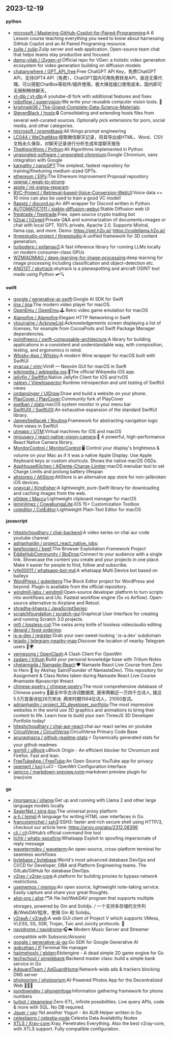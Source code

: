 ## 2023-12-19

#### python
* [microsoft / Mastering-GitHub-Copilot-for-Paired-Programming](https://github.com/microsoft/Mastering-GitHub-Copilot-for-Paired-Programming):A 6 Lesson course teaching everything you need to know about harnessing GitHub Copilot and an AI Paired Programing resource.
* [zulip / zulip](https://github.com/zulip/zulip):Zulip server and web application. Open-source team chat that helps teams stay productive and focused.
* [damo-vilab / i2vgen-xl](https://github.com/damo-vilab/i2vgen-xl):Official repo for VGen: a holistic video generation ecosystem for video generation building on diffusion models
* [chatanywhere / GPT_API_free](https://github.com/chatanywhere/GPT_API_free):Free ChatGPT API Key，免费ChatGPT API，支持GPT4 API（免费），ChatGPT国内可用免费转发API，直连无需代理。可以搭配ChatBox等软件/插件使用，极大降低接口使用成本。国内即可无限制畅快聊天。
* [yt-dlp / yt-dlp](https://github.com/yt-dlp/yt-dlp):A youtube-dl fork with additional features and fixes
* [roboflow / supervision](https://github.com/roboflow/supervision):We write your reusable computer vision tools. 💜
* [krishnaik06 / The-Grand-Complete-Data-Science-Materials](https://github.com/krishnaik06/The-Grand-Complete-Data-Science-Materials):
* [StevenBlack / hosts](https://github.com/StevenBlack/hosts):🔒 Consolidating and extending hosts files from several well-curated sources. Optionally pick extensions for porn, social media, and other categories.
* [microsoft / promptbase](https://github.com/microsoft/promptbase):All things prompt engineering
* [LC044 / WeChatMsg](https://github.com/LC044/WeChatMsg):提取微信聊天记录，将其导出成HTML、Word、CSV文档永久保存，对聊天记录进行分析生成年度聊天报告
* [TheAlgorithms / Python](https://github.com/TheAlgorithms/Python):All Algorithms implemented in Python
* [ungoogled-software / ungoogled-chromium](https://github.com/ungoogled-software/ungoogled-chromium):Google Chromium, sans integration with Google
* [karpathy / nanoGPT](https://github.com/karpathy/nanoGPT):The simplest, fastest repository for training/finetuning medium-sized GPTs.
* [ethereum / EIPs](https://github.com/ethereum/EIPs):The Ethereum Improvement Proposal repository
* [openai / weak-to-strong](https://github.com/openai/weak-to-strong):
* [apple / ml-sigma-reparam](https://github.com/apple/ml-sigma-reparam):
* [RVC-Project / Retrieval-based-Voice-Conversion-WebUI](https://github.com/RVC-Project/Retrieval-based-Voice-Conversion-WebUI):Voice data <= 10 mins can also be used to train a good VC model!
* [Rapptz / discord.py](https://github.com/Rapptz/discord.py):An API wrapper for Discord written in Python.
* [AUTOMATIC1111 / stable-diffusion-webui](https://github.com/AUTOMATIC1111/stable-diffusion-webui):Stable Diffusion web UI
* [freqtrade / freqtrade](https://github.com/freqtrade/freqtrade):Free, open source crypto trading bot
* [h2oai / h2ogpt](https://github.com/h2oai/h2ogpt):Private Q&A and summarization of documents+images or chat with local GPT, 100% private, Apache 2.0. Supports Mixtral, llama.cpp, and more. Demo: https://gpt.h2o.ai/ https://codellama.h2o.ai/
* [threestudio-project / threestudio](https://github.com/threestudio-project/threestudio):A unified framework for 3D content generation.
* [turboderp / exllamav2](https://github.com/turboderp/exllamav2):A fast inference library for running LLMs locally on modern consumer-class GPUs
* [WZMIAOMIAO / deep-learning-for-image-processing](https://github.com/WZMIAOMIAO/deep-learning-for-image-processing):deep learning for image processing including classification and object-detection etc.
* [ANG13T / skytrack](https://github.com/ANG13T/skytrack):skytrack is a planespotting and aircraft OSINT tool made using Python 🛩🔍

#### swift
* [google / generative-ai-swift](https://github.com/google/generative-ai-swift):Google AI SDK for Swift
* [iina / iina](https://github.com/iina/iina):The modern video player for macOS.
* [OpenEmu / OpenEmu](https://github.com/OpenEmu/OpenEmu):🕹 Retro video game emulation for macOS
* [Alamofire / Alamofire](https://github.com/Alamofire/Alamofire):Elegant HTTP Networking in Swift
* [vtourraine / AcknowList](https://github.com/vtourraine/AcknowList):Acknowledgements screen displaying a list of licenses, for example from CocoaPods and Swift Package Manager dependencies.
* [pointfreeco / swift-composable-architecture](https://github.com/pointfreeco/swift-composable-architecture):A library for building applications in a consistent and understandable way, with composition, testing, and ergonomics in mind.
* [Whisky-App / Whisky](https://github.com/Whisky-App/Whisky):A modern Wine wrapper for macOS built with SwiftUI
* [qvacua / vimr](https://github.com/qvacua/vimr):VimR — Neovim GUI for macOS in Swift
* [wikimedia / wikipedia-ios](https://github.com/wikimedia/wikipedia-ios):📱The official Wikipedia iOS app.
* [jellyfin / Swiftfin](https://github.com/jellyfin/Swiftfin):Native Jellyfin Client for iOS and tvOS
* [nalexn / ViewInspector](https://github.com/nalexn/ViewInspector):Runtime introspection and unit testing of SwiftUI views
* [jordansinger / UIDraw](https://github.com/jordansinger/UIDraw):Draw and build a website on your phone.
* [PlayCover / PlayCover](https://github.com/PlayCover/PlayCover):Community fork of PlayCover
* [exelban / stats](https://github.com/exelban/stats):macOS system monitor in your menu bar
* [SwiftUIX / SwiftUIX](https://github.com/SwiftUIX/SwiftUIX):An exhaustive expansion of the standard SwiftUI library.
* [JamesSedlacek / Routing](https://github.com/JamesSedlacek/Routing):Framework for abstracting navigation logic from views in SwiftUI
* [utmapp / UTM](https://github.com/utmapp/UTM):Virtual machines for iOS and macOS
* [mrousavy / react-native-vision-camera](https://github.com/mrousavy/react-native-vision-camera):📸 A powerful, high-performance React Native Camera library.
* [MonitorControl / MonitorControl](https://github.com/MonitorControl/MonitorControl):🖥 Control your display's brightness & volume on your Mac as if it was a native Apple Display. Use Apple Keyboard keys or custom shortcuts. Shows the native macOS OSDs.
* [AppHouseKitchen / AlDente-Charge-Limiter](https://github.com/AppHouseKitchen/AlDente-Charge-Limiter):macOS menubar tool to set Charge Limits and prolong battery lifespan
* [altstoreio / AltStore](https://github.com/altstoreio/AltStore):AltStore is an alternative app store for non-jailbroken iOS devices.
* [onevcat / Kingfisher](https://github.com/onevcat/Kingfisher):A lightweight, pure-Swift library for downloading and caching images from the web.
* [p0deje / Maccy](https://github.com/p0deje/Maccy):Lightweight clipboard manager for macOS
* [leminlimez / CowabungaLite](https://github.com/leminlimez/CowabungaLite):iOS 15+ Customization Toolbox
* [coteditor / CotEditor](https://github.com/coteditor/CotEditor):Lightweight Plain-Text Editor for macOS

#### javascript
* [hiteshchoudhary / chai-backend](https://github.com/hiteshchoudhary/chai-backend):A video series on chai aur code youtube channel
* [adrianhajdin / project_react_native_jobs](https://github.com/adrianhajdin/project_react_native_jobs):
* [beefproject / beef](https://github.com/beefproject/beef):The Browser Exploitation Framework Project
* [EddieHubCommunity / BioDrop](https://github.com/EddieHubCommunity/BioDrop):Connect to your audience with a single link. Showcase the content you create and your projects in one place. Make it easier for people to find, follow and subscribe.
* [lyfe00011 / whatsapp-bot-md](https://github.com/lyfe00011/whatsapp-bot-md):A whatsapp Multi Device bot based on baileys
* [WordPress / gutenberg](https://github.com/WordPress/gutenberg):The Block Editor project for WordPress and beyond. Plugin is available from the official repository.
* [windmill-labs / windmill](https://github.com/windmill-labs/windmill):Open-source developer platform to turn scripts into workflows and UIs. Fastest workflow engine (5x vs Airflow). Open-source alternative to Airplane and Retool.
* [shradha-khapra / JavaScriptSeries](https://github.com/shradha-khapra/JavaScriptSeries):
* [scratchfoundation / scratch-gui](https://github.com/scratchfoundation/scratch-gui):Graphical User Interface for creating and running Scratch 3.0 projects.
* [mifi / lossless-cut](https://github.com/mifi/lossless-cut):The swiss army knife of lossless video/audio editing
* [dejwid / food-ordering](https://github.com/dejwid/food-ordering):
* [is-a-dev / register](https://github.com/is-a-dev/register):Grab your own sweet-looking '.is-a.dev' subdomain
* [tejado / telegram-nearby-map](https://github.com/tejado/telegram-nearby-map):Discover the location of nearby Telegram users 📡🌍
* [vernesong / OpenClash](https://github.com/vernesong/OpenClash):A Clash Client For OpenWrt
* [zadam / trilium](https://github.com/zadam/trilium):Build your personal knowledge base with Trilium Notes
* [chetannada / Namaste-React](https://github.com/chetannada/Namaste-React):❤ Namaste React Live Course from Zero to Hero 🚀 by Akshay Saini(Founder of NamasteDev). This repository for Assignment & Class Notes taken during Namaste React Live Course #namaste #javascript #react
* [chinese-poetry / chinese-poetry](https://github.com/chinese-poetry/chinese-poetry):The most comprehensive database of Chinese poetry 🧶最全中华古诗词数据库, 唐宋两朝近一万四千古诗人, 接近5.5万首唐诗加26万宋诗. 两宋时期1564位词人，21050首词。
* [adrianhajdin / project_3D_developer_portfolio](https://github.com/adrianhajdin/project_3D_developer_portfolio):The most impressive websites in the world use 3D graphics and animations to bring their content to life. Learn how to build your own ThreeJS 3D Developer Portfolio today!
* [hiteshchoudhary / chai-aur-react](https://github.com/hiteshchoudhary/chai-aur-react):chai aur react series on youtube
* [CircuitVerse / CircuitVerse](https://github.com/CircuitVerse/CircuitVerse):CircuitVerse Primary Code Base
* [anuraghazra / github-readme-stats](https://github.com/anuraghazra/github-readme-stats):⚡ Dynamically generated stats for your github readmes
* [gorhill / uBlock](https://github.com/gorhill/uBlock):uBlock Origin - An efficient blocker for Chromium and Firefox. Fast and lean.
* [FreeTubeApp / FreeTube](https://github.com/FreeTubeApp/FreeTube):An Open Source YouTube app for privacy
* [openwrt / luci](https://github.com/openwrt/luci):LuCI - OpenWrt Configuration Interface
* [iamcco / markdown-preview.nvim](https://github.com/iamcco/markdown-preview.nvim):markdown preview plugin for (neo)vim

#### go
* [jmorganca / ollama](https://github.com/jmorganca/ollama):Get up and running with Llama 2 and other large language models locally
* [SagerNet / sing-box](https://github.com/SagerNet/sing-box):The universal proxy platform
* [a-h / templ](https://github.com/a-h/templ):A language for writing HTML user interfaces in Go.
* [francoismichel / ssh3](https://github.com/francoismichel/ssh3):SSH3: faster and rich secure shell using HTTP/3, checkout our article here: https://arxiv.org/abs/2312.08396
* [cli / cli](https://github.com/cli/cli):GitHub’s official command line tool
* [lichti / whats-spoofing](https://github.com/lichti/whats-spoofing):Whatsapp Exploit to spoofing impersonate of reply message
* [wavetermdev / waveterm](https://github.com/wavetermdev/waveterm):An open-source, cross-platform terminal for seamless workflows
* [bytebase / bytebase](https://github.com/bytebase/bytebase):World's most advanced database DevOps and CI/CD for Developer, DBA and Platform Engineering teams. The GitLab/GitHub for database DevOps.
* [v2ray / v2ray-core](https://github.com/v2ray/v2ray-core):A platform for building proxies to bypass network restrictions.
* [usememos / memos](https://github.com/usememos/memos):An open source, lightweight note-taking service. Easily capture and share your great thoughts.
* [alist-org / alist](https://github.com/alist-org/alist):🗂️A file list/WebDAV program that supports multiple storages, powered by Gin and Solidjs. / 一个支持多存储的文件列表/WebDAV程序，使用 Gin 和 Solidjs。
* [v2rayA / v2rayA](https://github.com/v2rayA/v2rayA):A web GUI client of Project V which supports VMess, VLESS, SS, SSR, Trojan, Tuic and Juicity protocols. 🚀
* [navidrome / navidrome](https://github.com/navidrome/navidrome):🎧☁️ Modern Music Server and Streamer compatible with Subsonic/Airsonic
* [google / generative-ai-go](https://github.com/google/generative-ai-go):Go SDK for Google Generative AI
* [gokcehan / lf](https://github.com/gokcehan/lf):Terminal file manager
* [hajimehoshi / ebiten](https://github.com/hajimehoshi/ebiten):Ebitengine - A dead simple 2D game engine for Go
* [techschool / simplebank](https://github.com/techschool/simplebank):Backend master class: build a simple bank service in Go
* [AdguardTeam / AdGuardHome](https://github.com/AdguardTeam/AdGuardHome):Network-wide ads & trackers blocking DNS server
* [photoprism / photoprism](https://github.com/photoprism/photoprism):AI-Powered Photos App for the Decentralized Web 🌈💎✨
* [sundowndev / phoneinfoga](https://github.com/sundowndev/phoneinfoga):Information gathering framework for phone numbers
* [turbot / steampipe](https://github.com/turbot/steampipe):Zero-ETL, infinite possibilities. Live query APIs, code & more with SQL. No DB required.
* [Jguer / yay](https://github.com/Jguer/yay):Yet another Yogurt - An AUR Helper written in Go
* [celestiaorg / celestia-node](https://github.com/celestiaorg/celestia-node):Celestia Data Availability Nodes
* [XTLS / Xray-core](https://github.com/XTLS/Xray-core):Xray, Penetrates Everything. Also the best v2ray-core, with XTLS support. Fully compatible configuration.
